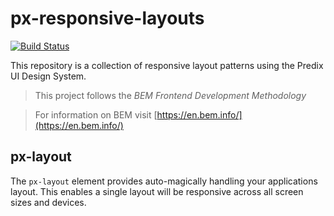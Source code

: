 # px-responsive-layouts

[![Build Status](https://travis-ci.org/PredixDev/px-responsive-layouts.svg?branch=master)](https://travis-ci.org/PredixDev/px-responsive-layouts)

This repository is a collection of responsive layout patterns using the Predix UI Design System.

> This project follows the *BEM Frontend Development Methodology*

> For information on BEM visit [https://en.bem.info/](https://en.bem.info/)


## px-layout
The `px-layout` element provides auto-magically handling your applications layout. This enables a single layout will be responsive across all screen sizes and devices.
